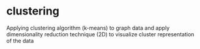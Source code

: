 # clustering
Applying clustering algorithm (k-means) to graph data and apply dimensionality reduction technique (2D) to visualize cluster representation of the data
